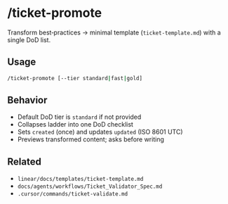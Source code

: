 # /ticket-promote

Transform best‑practices → minimal template (`ticket-template.md`) with a single DoD list.

## Usage

```bash
/ticket-promote [--tier standard|fast|gold]
```

## Behavior

- Default DoD tier is `standard` if not provided
- Collapses ladder into one DoD checklist
- Sets `created` (once) and updates `updated` (ISO 8601 UTC)
- Previews transformed content; asks before writing

## Related

- `linear/docs/templates/ticket-template.md`
- `docs/agents/workflows/Ticket_Validator_Spec.md`
- `.cursor/commands/ticket-validate.md`
